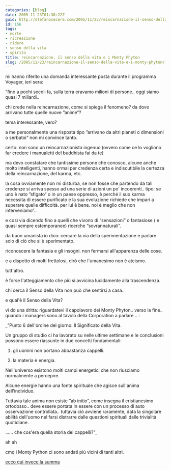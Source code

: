 ```yaml
---
categories: [blog]
date: 2005-11-23T01:30:22Z
guid: http://stefanocecere.com/2005/11/23/reincarnazione-il-senso-della-vita-e-i-monty-phyton/
id: 156
tags:
- morte
- ricreazione
- ridere
- senso della vita
- spirito
title: reincarnazione, il senso della vita e i Monty Phyton
slug: /2005/11/23/reincarnazione-il-senso-della-vita-e-i-monty-phyton/
---
```


<img src='/wp-content/sensodellavita.jpg' alt='' align='left' />mi hanno riferito una domanda interessante posta durante il programma Voyager, ieri sera:
  
&#x201c;fino a pochi secoli fa, sulla terra eravamo milioni di persone.. oggi siamo quasi 7 miliardi..
  
chi crede nella reincarnazione, come si spiega il fenomeno? da dove arrivano tutte quelle nuove &#x201d;anime&#x201c;?

tema interessante, vero?
  
a me personalmente una risposta tipo &#x201d;arrivano da altri pianeti o dimensioni o serbatoi&#x201c; non mi convince tanto.
  
certo: non sono un reincarnazionista ingenuo (ovvero come ce lo vogliono far credere i manualetti del buddhista fai da te)

ma devo constatare che tantissime persone che conosco, alcune anche molto intelligenti, hanno ormai per credenza certa e indiscutibile la certezza della reincarnazione, del karma, etc.
  
la cosa ovviamente non mi disturba, se non fosse che partendo da tali credenze si arriva spesso ad una serie di azioni un po' incoerenti.. tipo: se uno è nato &#x201d;sfigato&#x201c; o in un paese oppresso, è perché il suo karma necessita di essere purificato e la sua evoluzione richiede che impari a superare quelle difficoltà. per lui è bene. noi è meglio che non interveniamo&#x201d;..

e così via dicendo fino a quelli che vivono di &#x201c;sensazioni&#x201d; o fantasiose ( e quasi sempre estemporanee) ricerche &#x201c;sovrannaturali&#x201c;.

da buon umanista io dico: cercare la via della sperimentazione e parlare solo di ciò che si è sperimentato.
  
riconoscere la fantasia e gli insogni. non fermarsi all'apparenza delle cose.

e a dispetto di molti frettolosi, dirò che l'umanesimo non è ateismo.
  
tutt'altro.
  
è forse l'atteggiamento che più si avvicina lucidamente alla trascendenza.

chi cerca il Senso della Vita non può che sentirsi a casa..

e qual'è il Senso della Vita?
  
vi dò una dritta: riguardatevi il capolavoro dei Monty Phyton.. verso la fine.. quando i managers sono al tavolo della Corporation a parlare… :

 _&#x201d;Punto 6 dell'ordine del giorno: Il Significato della Vita.
  
Un gruppo di studio ci ha lavorato su nelle ultime settimane e le conclusioni possono essere riassunte in due concetti fondamentali:
  
1) gli uomini non portano abbastanza cappelli.
  
2) la materia è energia.
  
Nell'universo esistono molti campi energetici che non riusciamo normalmente a percepire.
  
Alcune energie hanno una fonte spirituale che agisce sull'anima dell'individuo.
  
Tuttavia tale anima non esiste &#x201c;ab initio&#x201d;, come insegna il cristianesimo ortodosso.. deve essere portata in essere con un processo di auto osservazione controllata.. tuttavia ciò avviene raramente, data la singolare abilità dell'uomo nel farsi distrarre dalle questioni spirituali dalle trivialità quotidiane.
  
…… che cos'era quella storia dei cappelli?&#x201c;_
  
ah ah

cmq i Monty Python ci sono andati più vicini di tanti altri.
  
[ecco qui invece la summa](http://www.silo.net/Texts-RI/RI-ita.rtf)